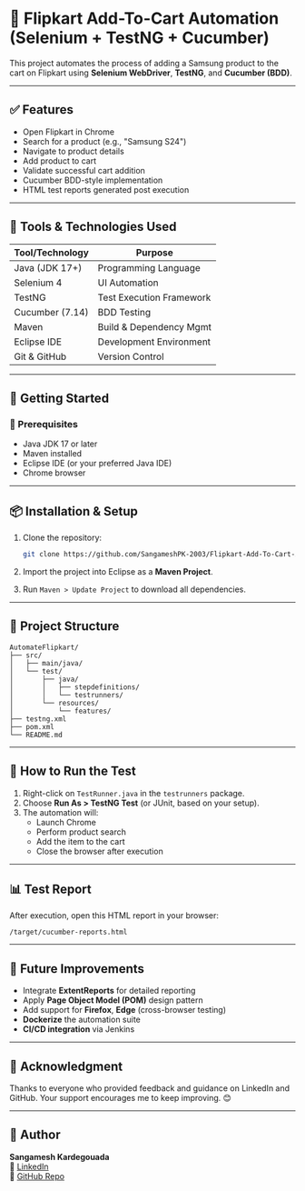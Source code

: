 
# 🛒 Flipkart Add-To-Cart Automation (Selenium + TestNG + Cucumber)

This project automates the process of adding a Samsung product to the cart on Flipkart using **Selenium WebDriver**, **TestNG**, and **Cucumber (BDD)**.

---

## ✅ Features

- Open Flipkart in Chrome
- Search for a product (e.g., "Samsung S24")
- Navigate to product details
- Add product to cart
- Validate successful cart addition
- Cucumber BDD-style implementation
- HTML test reports generated post execution

---

## 🧰 Tools & Technologies Used

| Tool/Technology    | Purpose                     |
|--------------------|-----------------------------|
| Java (JDK 17+)     | Programming Language         |
| Selenium 4         | UI Automation                |
| TestNG             | Test Execution Framework     |
| Cucumber (7.14)    | BDD Testing                  |
| Maven              | Build & Dependency Mgmt      |
| Eclipse IDE        | Development Environment      |
| Git & GitHub       | Version Control              |

---

## 🚀 Getting Started

### 🔧 Prerequisites

- Java JDK 17 or later
- Maven installed
- Eclipse IDE (or your preferred Java IDE)
- Chrome browser

---

## 📦 Installation & Setup

1. Clone the repository:
    ```bash
    git clone https://github.com/SangameshPK-2003/Flipkart-Add-To-Cart-Automation.git
    ```

2. Import the project into Eclipse as a **Maven Project**.

3. Run `Maven > Update Project` to download all dependencies.

---

## 📁 Project Structure

```
AutomateFlipkart/
├── src/
│   ├── main/java/
│   └── test/
│       ├── java/
│       │   ├── stepdefinitions/
│       │   └── testrunners/
│       └── resources/
│           └── features/
├── testng.xml
├── pom.xml
└── README.md
```

---

## 🧪 How to Run the Test

1. Right-click on `TestRunner.java` in the `testrunners` package.  
2. Choose **Run As > TestNG Test** (or JUnit, based on your setup).  
3. The automation will:
   - Launch Chrome
   - Perform product search
   - Add the item to the cart
   - Close the browser after execution

---

## 📊 Test Report

After execution, open this HTML report in your browser:

```
/target/cucumber-reports.html
```

---

## 🔄 Future Improvements

- Integrate **ExtentReports** for detailed reporting
- Apply **Page Object Model (POM)** design pattern
- Add support for **Firefox**, **Edge** (cross-browser testing)
- **Dockerize** the automation suite
- **CI/CD integration** via Jenkins

---

## 🙏 Acknowledgment

Thanks to everyone who provided feedback and guidance on LinkedIn and GitHub. Your support encourages me to keep improving. 😊

---

## 📎 Author

**Sangamesh Kardegouada**  
🔗 [LinkedIn](https://www.linkedin.com/in/sangameshpk-2003/)  
📂 [GitHub Repo](https://github.com/SangameshPK-2003/Flipkart-Add-To-Cart-Automation)
